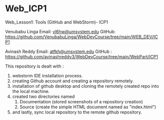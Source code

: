 # Web_ICP1
Web_Lesson1: Tools (GitHub and WebStorm)- ICP1

Venubabu Linga 
Email: vl6hw@umsystem.edu
GitHub: https://github.com/VenubabuLinga/WebDevCourse/tree/main/WEB_DEV/ICP1

Avinash Reddy 
Email: atfkh@umsystem.edu
GitHub : https://github.com/avinashreddy3/WebDevCourse/tree/main/WebPart/ICP1




This repository is dealt with :
1. webstorm IDE installation process.
2. creating Github account and creating a repository remotely.
3. installation of github desktop and cloning the remotely created repo into the local machine.
4. created two directories named
	1) Documentation (stored screenshots of a repository creation)
	2) Source (create the simple HTML document named as "index.html")
5. and lastly, sync local repository to the remote github repository.

